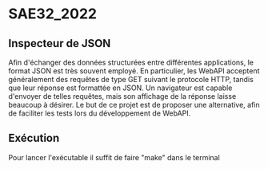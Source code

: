 # SAE32_2022
## Inspecteur de JSON
Afin d'échanger des données structurées entre différentes applications, le format JSON est très souvent employé. En particulier, les WebAPI acceptent généralement des requêtes de type GET suivant le protocole HTTP, tandis que leur réponse est formattée en JSON. Un navigateur est capable d'envoyer de telles requêtes, mais son affichage de la réponse laisse beaucoup à désirer. Le but de ce projet est de proposer une alternative, afin de faciliter les tests lors du développement de WebAPI.


## Exécution 
Pour lancer l'exécutable il suffit de faire "make" dans le terminal
